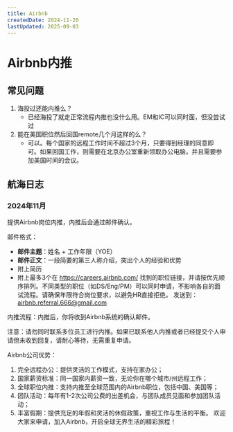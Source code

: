 ```yaml
---
title: Airbnb
createdDate: 2024-11-20
lastUpdated: 2025-09-03
---
```

# Airbnb内推

## 常见问题
1. 海投过还能内推么？
   - 已经海投了就走正常流程内推也没什么用。EM和IC可以同时面，但没尝试过
2. 能在美国职位然后回国remote几个月这样的么？
   - 可以。每个国家的远程工作时间不超过3个月，只要得到经理的同意即可。如果回国工作，则需要在北京办公室重新领取办公电脑，并且需要参加美国时间的会议。

## 航海日志

### 2024年11月

提供Airbnb岗位内推，内推后会通过邮件确认。

邮件格式：

* **邮件主题**：姓名 + 工作年限（YOE）
* **邮件正文**：一段简要的第三人称介绍，突出个人的经验和优势
* 附上简历
* 附上最多3个在 https://careers.airbnb.com/ 找到的职位链接，并请按优先顺序排列。不同类型的职位（如DS/Eng/PM）可以同时申请，不影响各自的面试流程。请确保年限符合岗位要求，以避免HR直接拒绝。
发送到：airbnb.referral.666@gmail.com

内推流程：内推后，你将收到Airbnb系统的确认邮件。

注意：请勿同时联系多位员工进行内推。如果已联系他人内推或者已经提交个人申请但未收到回复，请耐心等待，无需重复申请。

Airbnb公司优势：

1. 完全远程办公：提供灵活的工作模式，支持在家办公；
2. 国家薪资标准：同一国家内薪资一致，无论你在哪个城市/州远程工作；
3. 全球职位内推：支持内推至全球范围内的Airbnb职位，包括中国、美国等；
4. 团队活动：每年有1-2次公司公费的出差机会，与团队成员见面和参加团队活动；
5. 丰富假期：提供充足的年假和灵活的休假政策，重视工作与生活的平衡。
欢迎大家来申请，加入Airbnb，开启全球无界生活的精彩旅程！
